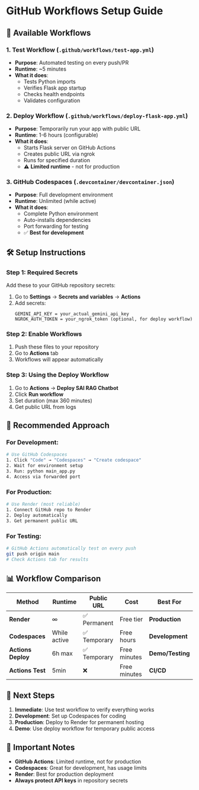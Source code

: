 # GitHub Workflows Setup Guide

## 🚀 Available Workflows

### 1. **Test Workflow** (`.github/workflows/test-app.yml`)
- **Purpose**: Automated testing on every push/PR
- **Runtime**: ~5 minutes
- **What it does**: 
  - Tests Python imports
  - Verifies Flask app startup
  - Checks health endpoints
  - Validates configuration

### 2. **Deploy Workflow** (`.github/workflows/deploy-flask-app.yml`)
- **Purpose**: Temporarily run your app with public URL
- **Runtime**: 1-6 hours (configurable)
- **What it does**:
  - Starts Flask server on GitHub Actions
  - Creates public URL via ngrok
  - Runs for specified duration
  - ⚠️ **Limited runtime** - not for production

### 3. **GitHub Codespaces** (`.devcontainer/devcontainer.json`)
- **Purpose**: Full development environment
- **Runtime**: Unlimited (while active)
- **What it does**:
  - Complete Python environment
  - Auto-installs dependencies
  - Port forwarding for testing
  - ✅ **Best for development**

## 🛠️ Setup Instructions

### Step 1: Required Secrets
Add these to your GitHub repository secrets:

1. Go to **Settings** → **Secrets and variables** → **Actions**
2. Add secrets:
   ```
   GEMINI_API_KEY = your_actual_gemini_api_key
   NGROK_AUTH_TOKEN = your_ngrok_token (optional, for deploy workflow)
   ```

### Step 2: Enable Workflows
1. Push these files to your repository
2. Go to **Actions** tab
3. Workflows will appear automatically

### Step 3: Using the Deploy Workflow
1. Go to **Actions** → **Deploy SAI RAG Chatbot**
2. Click **Run workflow**
3. Set duration (max 360 minutes)
4. Get public URL from logs

## 🎯 Recommended Approach

### For Development:
```bash
# Use GitHub Codespaces
1. Click "Code" → "Codespaces" → "Create codespace"
2. Wait for environment setup
3. Run: python main_app.py
4. Access via forwarded port
```

### For Production:
```bash
# Use Render (most reliable)
1. Connect GitHub repo to Render
2. Deploy automatically
3. Get permanent public URL
```

### For Testing:
```bash
# GitHub Actions automatically test on every push
git push origin main
# Check Actions tab for results
```

## 📊 Workflow Comparison

| Method | Runtime | Public URL | Cost | Best For |
|--------|---------|------------|------|----------|
| **Render** | ∞ | ✅ Permanent | Free tier | **Production** |
| **Codespaces** | While active | ✅ Temporary | Free hours | **Development** |
| **Actions Deploy** | 6h max | ✅ Temporary | Free minutes | **Demo/Testing** |
| **Actions Test** | 5min | ❌ | Free minutes | **CI/CD** |

## 🔗 Next Steps

1. **Immediate**: Use test workflow to verify everything works
2. **Development**: Set up Codespaces for coding
3. **Production**: Deploy to Render for permanent hosting
4. **Demo**: Use deploy workflow for temporary public access

## 🚨 Important Notes

- **GitHub Actions**: Limited runtime, not for production
- **Codespaces**: Great for development, has usage limits
- **Render**: Best for production deployment
- **Always protect API keys** in repository secrets